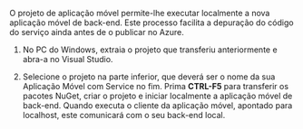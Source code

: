 

O projeto de aplicação móvel permite-lhe executar localmente a nova aplicação móvel de back-end. Este processo facilita a depuração do código do serviço ainda antes de o publicar no Azure.

1. No PC do Windows, extraia o projeto que transferiu anteriormente e abra-a no Visual Studio.

2. Selecione o projeto na parte inferior, que deverá ser o nome da sua Aplicação Móvel com Service no fim. Prima **CTRL-F5** para transferir os pacotes NuGet, criar o projeto e iniciar localmente a aplicação móvel de back-end. Quando executa o cliente da aplicação móvel, apontado para localhost, este comunicará com o seu back-end local. 



<!--HONumber=Jun16_HO2-->


